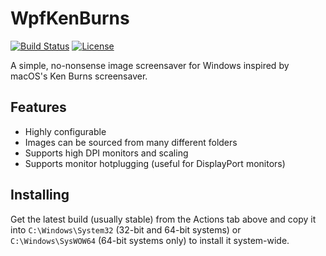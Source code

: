# WpfKenBurns
[![Build Status](https://img.shields.io/github/workflow/status/nicoco007/WpfKenBurns/build?style=flat-square)](https://github.com/nicoco007/WpfKenBurns/actions)
[![License](https://img.shields.io/github/license/nicoco007/WpfKenBurns?style=flat-square)](https://github.com/nicoco007/WpfKenBurns/blob/master/LICENSE)

A simple, no-nonsense image screensaver for Windows inspired by macOS's Ken Burns screensaver.

## Features
* Highly configurable
* Images can be sourced from many different folders
* Supports high DPI monitors and scaling
* Supports monitor hotplugging (useful for DisplayPort monitors)

## Installing
Get the latest build (usually stable) from the Actions tab above and copy it into `C:\Windows\System32` (32-bit and 64-bit systems) or `C:\Windows\SysWOW64` (64-bit systems only) to install it system-wide.
